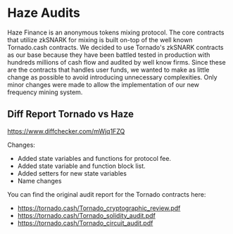# Haze Audits

Haze Finance is an anonymous tokens mixing protocol. The core contracts that utilize zkSNARK for mixing is built on-top of the well known Tornado.cash contracts. We decided to use Tornado's zkSNARK contracts as our base because they have been battled tested in production with hundreds millions of cash flow and audited by well know firms. Since these are the contracts that handles user funds, we wanted to make as little change as possible to avoid introducing unnecessary complexities. Only minor changes were made to allow the implementation of our new frequency mining system. 

## Diff Report Tornado vs Haze

https://www.diffchecker.com/mWjq1FZQ

Changes:
- Added state variables and functions for protocol fee.
- Added state variable and function block list.
- Added setters for new state variables
- Name changes

You can find the original audit report for the Tornado contracts here:
- https://tornado.cash/Tornado_cryptographic_review.pdf
- https://tornado.cash/Tornado_solidity_audit.pdf
- https://tornado.cash/Tornado_circuit_audit.pdf

